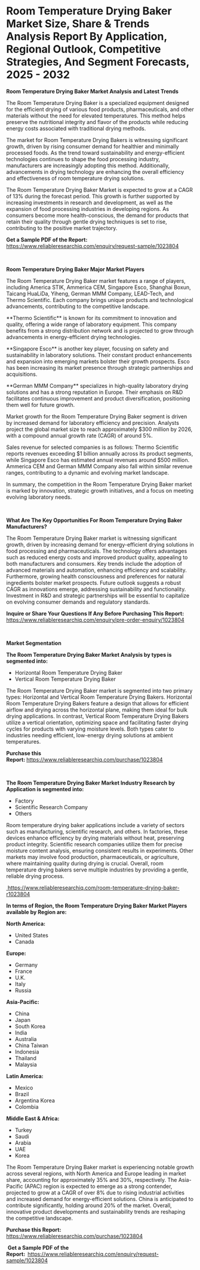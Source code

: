 <p><h1>Room Temperature Drying Baker Market Size, Share & Trends Analysis Report By Application, Regional Outlook, Competitive Strategies, And Segment Forecasts, 2025 - 2032</h1></p><p><strong>Room Temperature Drying Baker Market Analysis and Latest Trends</strong></p>
<p><p>The Room Temperature Drying Baker is a specialized equipment designed for the efficient drying of various food products, pharmaceuticals, and other materials without the need for elevated temperatures. This method helps preserve the nutritional integrity and flavor of the products while reducing energy costs associated with traditional drying methods. </p><p>The market for Room Temperature Drying Bakers is witnessing significant growth, driven by rising consumer demand for healthier and minimally processed foods. As the trend toward sustainability and energy-efficient technologies continues to shape the food processing industry, manufacturers are increasingly adopting this method. Additionally, advancements in drying technology are enhancing the overall efficiency and effectiveness of room temperature drying solutions.</p><p>The Room Temperature Drying Baker Market is expected to grow at a CAGR of 13% during the forecast period. This growth is further supported by increasing investments in research and development, as well as the expansion of food processing industries in developing regions. As consumers become more health-conscious, the demand for products that retain their quality through gentle drying techniques is set to rise, contributing to the positive market trajectory.</p></p>
<p><strong>Get a Sample PDF of the Report:&nbsp;</strong> <a href="https://www.reliableresearchiq.com/enquiry/request-sample/1023804?utm_campaign=1720&utm_medium=2&utm_source=Github&utm_content=ia&utm_term=18042025&utm_id=room-temperature-drying-baker">https://www.reliableresearchiq.com/enquiry/request-sample/1023804</a></p>
<p>&nbsp;</p>
<p><strong>Room Temperature Drying Baker Major Market Players</strong></p>
<p><p>The Room Temperature Drying Baker market features a range of players, including America STIK, Ammerica CEM, Singapore Esco, Shanghai Boxun, Taicang HuaLiDa, Yiheng, German MMM Company, LEAD-Tech, and Thermo Scientific. Each company brings unique products and technological advancements, contributing to the competitive landscape.</p><p>**Thermo Scientific** is known for its commitment to innovation and quality, offering a wide range of laboratory equipment. This company benefits from a strong distribution network and is projected to grow through advancements in energy-efficient drying technologies.</p><p>**Singapore Esco** is another key player, focusing on safety and sustainability in laboratory solutions. Their constant product enhancements and expansion into emerging markets bolster their growth prospects. Esco has been increasing its market presence through strategic partnerships and acquisitions.</p><p>**German MMM Company** specializes in high-quality laboratory drying solutions and has a strong reputation in Europe. Their emphasis on R&D facilitates continuous improvement and product diversification, positioning them well for future growth.</p><p>Market growth for the Room Temperature Drying Baker segment is driven by increased demand for laboratory efficiency and precision. Analysts project the global market size to reach approximately $300 million by 2026, with a compound annual growth rate (CAGR) of around 5%.</p><p>Sales revenue for selected companies is as follows: Thermo Scientific reports revenues exceeding $1 billion annually across its product segments, while Singapore Esco has estimated annual revenues around $500 million. Ammerica CEM and German MMM Company also fall within similar revenue ranges, contributing to a dynamic and evolving market landscape. </p><p>In summary, the competition in the Room Temperature Drying Baker market is marked by innovation, strategic growth initiatives, and a focus on meeting evolving laboratory needs.</p></p>
<p>&nbsp;</p>
<p><strong>What Are The Key Opportunities For Room Temperature Drying Baker Manufacturers?</strong></p>
<p><p>The Room Temperature Drying Baker market is witnessing significant growth, driven by increasing demand for energy-efficient drying solutions in food processing and pharmaceuticals. The technology offers advantages such as reduced energy costs and improved product quality, appealing to both manufacturers and consumers. Key trends include the adoption of advanced materials and automation, enhancing efficiency and scalability. Furthermore, growing health consciousness and preferences for natural ingredients bolster market prospects. Future outlook suggests a robust CAGR as innovations emerge, addressing sustainability and functionality. Investment in R&D and strategic partnerships will be essential to capitalize on evolving consumer demands and regulatory standards.</p></p>
<p><strong>Inquire or Share Your Questions If Any Before Purchasing This Report:</strong> <a href="https://www.reliableresearchiq.com/enquiry/pre-order-enquiry/1023804?utm_campaign=1720&utm_medium=2&utm_source=Github&utm_content=ia&utm_term=18042025&utm_id=room-temperature-drying-baker">https://www.reliableresearchiq.com/enquiry/pre-order-enquiry/1023804</a></p>
<p>&nbsp;</p>
<p><strong>Market Segmentation</strong></p>
<p><strong>The Room Temperature Drying Baker Market Analysis by types is segmented into:</strong></p>
<p><ul><li>Horizontal Room Temperature Drying Baker</li><li>Vertical Room Temperature Drying Baker</li></ul></p>
<p><p>The Room Temperature Drying Baker market is segmented into two primary types: Horizontal and Vertical Room Temperature Drying Bakers. Horizontal Room Temperature Drying Bakers feature a design that allows for efficient airflow and drying across the horizontal plane, making them ideal for bulk drying applications. In contrast, Vertical Room Temperature Drying Bakers utilize a vertical orientation, optimizing space and facilitating faster drying cycles for products with varying moisture levels. Both types cater to industries needing efficient, low-energy drying solutions at ambient temperatures.</p></p>
<p><strong>Purchase this Report:&nbsp;</strong><a href="https://www.reliableresearchiq.com/purchase/1023804?utm_campaign=1720&utm_medium=2&utm_source=Github&utm_content=ia&utm_term=18042025&utm_id=room-temperature-drying-baker">https://www.reliableresearchiq.com/purchase/1023804</a></p>
<p>&nbsp;</p>
<p><strong>The Room Temperature Drying Baker Market Industry Research by Application is segmented into:</strong></p>
<p><ul><li>Factory</li><li>Scientific Research Company</li><li>Others</li></ul></p>
<p><p>Room temperature drying baker applications include a variety of sectors such as manufacturing, scientific research, and others. In factories, these devices enhance efficiency by drying materials without heat, preserving product integrity. Scientific research companies utilize them for precise moisture content analysis, ensuring consistent results in experiments. Other markets may involve food production, pharmaceuticals, or agriculture, where maintaining quality during drying is crucial. Overall, room temperature drying bakers serve multiple industries by providing a gentle, reliable drying process.</p></p>
<p><a href="https://www.reliableresearchiq.com/room-temperature-drying-baker-r1023804?utm_campaign=1720&utm_medium=2&utm_source=Github&utm_content=ia&utm_term=18042025&utm_id=room-temperature-drying-baker">&nbsp;https://www.reliableresearchiq.com/room-temperature-drying-baker-r1023804</a></p>
<p><strong>In terms of Region, the Room Temperature Drying Baker Market Players available by Region are:</strong></p>
<p>
    <p> <strong> North America: </strong>
        <ul>
            <li>United States</li>
            <li>Canada</li>
        </ul>
        </p> 
    <p> <strong> Europe: </strong>
        <ul>
            <li>Germany</li>
            <li>France</li>
            <li>U.K.</li>
            <li>Italy</li>
            <li>Russia</li>
        </ul>
        </p> 
    <p> <strong> Asia-Pacific: </strong>
        <ul>
            <li>China</li>
            <li>Japan</li>
            <li>South Korea</li>
            <li>India</li>
            <li>Australia</li>
            <li>China Taiwan</li>
            <li>Indonesia</li>
            <li>Thailand</li>
            <li>Malaysia</li>
        </ul>
        </p> 
    <p> <strong> Latin America: </strong>
        <ul>
            <li>Mexico</li>
            <li>Brazil</li>
            <li>Argentina Korea</li>
            <li>Colombia</li>
        </ul>
        </p> 
    <p> <strong> Middle East & Africa: </strong>
        <ul>
            <li>Turkey</li>
            <li>Saudi</li>
            <li>Arabia</li>
            <li>UAE</li>
            <li>Korea</li>
        </ul>
    </p>
    </p>
<p><p>The Room Temperature Drying Baker market is experiencing notable growth across several regions, with North America and Europe leading in market share, accounting for approximately 35% and 30%, respectively. The Asia-Pacific (APAC) region is expected to emerge as a strong contender, projected to grow at a CAGR of over 8% due to rising industrial activities and increased demand for energy-efficient solutions. China is anticipated to contribute significantly, holding around 20% of the market. Overall, innovative product developments and sustainability trends are reshaping the competitive landscape.</p></p>
<p><strong>Purchase this Report: </strong><a href="https://www.reliableresearchiq.com/purchase/1023804?utm_campaign=1720&utm_medium=2&utm_source=Github&utm_content=ia&utm_term=18042025&utm_id=room-temperature-drying-baker">https://www.reliableresearchiq.com/purchase/1023804</a></p>
<p>&nbsp;<strong>Get a Sample PDF of the Report:&nbsp;&nbsp;</strong><a href="https://www.reliableresearchiq.com/enquiry/request-sample/1023804?utm_campaign=1720&utm_medium=2&utm_source=Github&utm_content=ia&utm_term=18042025&utm_id=room-temperature-drying-baker">https://www.reliableresearchiq.com/enquiry/request-sample/1023804</a></p>
<p><strong></strong></p>
<p><p></p><p></p><p></p></p>